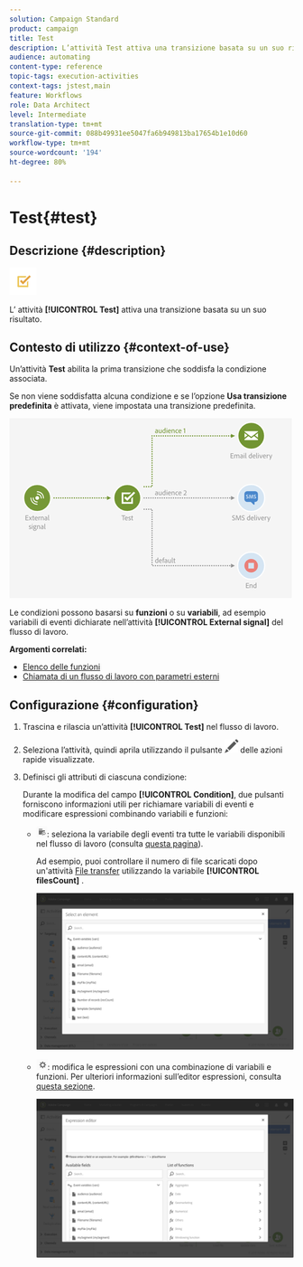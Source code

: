 ```yaml
---
solution: Campaign Standard
product: campaign
title: Test
description: L’attività Test attiva una transizione basata su un suo risultato.
audience: automating
content-type: reference
topic-tags: execution-activities
context-tags: jstest,main
feature: Workflows
role: Data Architect
level: Intermediate
translation-type: tm+mt
source-git-commit: 088b49931ee5047fa6b949813ba17654b1e10d60
workflow-type: tm+mt
source-wordcount: '194'
ht-degree: 80%

---
```



# Test{#test}

## Descrizione {#description}

![](assets/test.png)

L’ attività **[!UICONTROL Test]** attiva una transizione basata su un suo risultato.

## Contesto di utilizzo {#context-of-use}

Un’attività **Test** abilita la prima transizione che soddisfa la condizione associata.

Se non viene soddisfatta alcuna condizione e se l’opzione **Usa transizione predefinita** è attivata, viene impostata una transizione predefinita.

![](assets/wkf_test_activity_example.png)

Le condizioni possono basarsi su **funzioni** o su **variabili**, ad esempio variabili di eventi dichiarate nell’attività **[!UICONTROL External signal]** del flusso di lavoro.

**Argomenti correlati:**

* [Elenco delle funzioni](../../automating/using/list-of-functions.md)
* [Chiamata di un flusso di lavoro con parametri esterni](../../automating/using/calling-a-workflow-with-external-parameters.md)

## Configurazione {#configuration}

1. Trascina e rilascia un’attività **[!UICONTROL Test]** nel flusso di lavoro.
1. Seleziona l’attività, quindi aprila utilizzando il pulsante ![](assets/edit_darkgrey-24px.png) delle azioni rapide visualizzate.
1. Definisci gli attributi di ciascuna condizione:

   Durante la modifica del campo **[!UICONTROL Condition]**, due pulsanti forniscono informazioni utili per richiamare variabili di eventi e modificare espressioni combinando variabili e funzioni:

   * ![](assets/extsignal_picker.png): seleziona la variabile degli eventi tra tutte le variabili disponibili nel flusso di lavoro (consulta  [questa pagina](../../automating/using/customizing-workflow-external-parameters.md)).

      Ad esempio, puoi controllare il numero di file scaricati dopo un&#39;attività [File transfer](../../automating/using/transfer-file.md) utilizzando la variabile **[!UICONTROL filesCount]** .

      ![](assets/wkf_test_activity_variables.png)

   * ![](assets/extsignal_expression_editor.png): modifica le espressioni con una combinazione di variabili e funzioni. Per ulteriori informazioni sull’editor espressioni, consulta [questa sezione](../../automating/using/advanced-expression-editing.md).

      ![](assets/wkf_test_activity_variables_expression.png)
